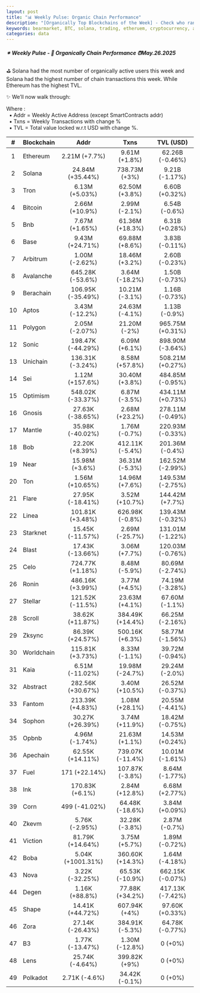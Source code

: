 ```yaml
---
layout: post
title: "📊 Weekly Pulse: Organic Chain Performance"
description: "[Organically Top Blockchains of the Week] - Check who ranked first this week in address, transactions and TVL"
keywords: bearmarket, BTC, solana, trading, etheruem, cryptocurrency, assets, investment, SEC
categories: data
---
```


##### ✴ Weekly Pulse - 📌 *Organically Chain Performance ⏰May.26.2025*

⛳ Solana had the most number of organically active users this week and Solana had the highest number of chain transactions this week. While Ethereum has the highest TVL.

✨ We’ll now walk through:

Where :  
&nbsp; ▪ Addr = Weekly Active Address (except SmartContracts addr)  
&nbsp; ▪ Txns = Weekly Transactions with change %  
&nbsp; ▪ TVL = Total value locked w.r.t USD with change %.  

| # | Blockchain |   Addr   |   Txns  | TVL (USD) |
|:-:|:-----------|:--------:|:-------:|:---------:|
|1 | Ethereum | 2.21M (+7.7%) | 9.61M (+1.8%) | 62.26B (-0.46%) |
|2 | Solana | 24.84M (+35.44%) | 738.73M (+3%) | 9.21B (-1.17%) |
|3 | Tron | 6.13M (+5.03%) | 62.50M (+3.8%) | 6.60B (+0.32%) |
|4 | Bitcoin | 2.66M (+10.9%) | 2.99M (-2.1%) | 6.54B (-0.6%) |
|5 | Bnb | 7.67M (+1.65%) | 61.36M (+18.3%) | 6.31B (+0.28%) |
|6 | Base | 9.43M (+24.71%) | 69.88M (+8.6%) | 3.83B (-0.11%) |
|7 | Arbitrum | 1.00M (-2.62%) | 18.46M (+3.2%) | 2.60B (-0.23%) |
|8 | Avalanche | 645.28K (-53.6%) | 3.64M (-18.2%) | 1.50B (-0.73%) |
|9 | Berachain | 106.95K (-35.49%) | 10.21M (-3.1%) | 1.16B (-0.73%) |
|10 | Aptos | 3.43M (-12.2%) | 24.63M (-4.1%) | 1.13B (-0.9%) |
|11 | Polygon | 2.05M (-2.07%) | 21.20M (-2%) | 965.75M (+0.31%) |
|12 | Sonic | 198.47K (-44.29%) | 6.09M (+6.1%) | 898.90M (-3.64%) |
|13 | Unichain | 136.31K (-3.24%) | 8.58M (+57.8%) | 508.21M (+0.27%) |
|14 | Sei | 1.12M (+157.6%) | 30.40M (+3.8%) | 484.85M (-0.95%) |
|15 | Optimism | 548.02K (-33.37%) | 6.87M (-3.5%) | 434.11M (+0.73%) |
|16 | Gnosis | 27.63K (-38.65%) | 2.68M (+23.2%) | 278.11M (-0.49%) |
|17 | Mantle | 35.98K (-40.02%) | 1.76M (-0.7%) | 220.93M (-0.33%) |
|18 | Bob | 22.20K (+8.39%) | 412.11K (-5.4%) | 201.36M (-0.4%) |
|19 | Near | 15.98M (+3.6%) | 36.31M (-5.3%) | 162.52M (-2.99%) |
|20 | Ton | 1.56M (+10.65%) | 14.96M (+7.6%) | 149.53M (-2.75%) |
|21 | Flare | 27.95K (-18.41%) | 3.52M (+10.7%) | 144.42M (+7.7%) |
|22 | Linea | 101.81K (+3.48%) | 626.98K (-0.8%) | 139.43M (-0.32%) |
|23 | Starknet | 15.45K (-11.57%) | 2.69M (-25.7%) | 131.01M (-1.22%) |
|24 | Blast | 17.43K (-13.66%) | 3.06M (+7.7%) | 120.03M (-0.76%) |
|25 | Celo | 724.77K (+1.18%) | 8.48M (-5.9%) | 80.69M (-2.74%) |
|26 | Ronin | 486.16K (+3.99%) | 3.77M (+4.5%) | 74.19M (-3.28%) |
|27 | Stellar | 121.52K (-11.5%) | 23.63M (+4.1%) | 67.60M (-1.1%) |
|28 | Scroll | 38.62K (+11.87%) | 384.49K (+14.4%) | 66.25M (-2.16%) |
|29 | Zksync | 86.39K (+24.57%) | 500.16K (+6.3%) | 58.77M (-1.56%) |
|30 | Worldchain | 115.81K (+3.73%) | 8.33M (-1.1%) | 39.72M (-0.94%) |
|31 | Kaia | 6.51M (-11.02%) | 19.98M (-24.7%) | 29.24M (-2.0%) |
|32 | Abstract | 282.56K (+30.67%) | 3.40M (+10.5%) | 26.52M (-0.37%) |
|33 | Fantom | 213.39K (+4.83%) | 1.08M (+28.1%) | 20.55M (-4.41%) |
|34 | Sophon | 30.27K (+26.39%) | 3.74M (+11.9%) | 18.42M (-0.75%) |
|35 | Opbnb | 4.96M (-1.74%) | 21.63M (+1.1%) | 14.53M (+0.24%) |
|36 | Apechain | 62.55K (+14.11%) | 739.07K (-11.4%) | 10.01M (-1.61%) |
|37 | Fuel | 171 (+22.14%) | 107.87K (-3.8%) | 8.64M (-1.77%) |
|38 | Ink | 170.83K (+6.1%) | 2.84M (+12.8%) | 6.68M (+2.77%) |
|39 | Corn | 499 (-41.02%) | 64.48K (-18.6%) | 3.84M (+0.09%) |
|40 | Zkevm | 5.76K (-2.95%) | 32.28K (-3.8%) | 2.87M (-0.7%) |
|41 | Viction | 81.79K (+14.64%) | 3.75M (+5.7%) | 1.89M (-0.72%) |
|42 | Boba | 5.04K (+1001.31%) | 360.60K (+14.3%) | 1.64M (-4.18%) |
|43 | Nova | 3.22K (-32.25%) | 65.53K (-10.9%) | 662.15K (-0.07%) |
|44 | Degen | 1.16K (+88.8%) | 77.88K (+34.2%) | 417.13K (-7.42%) |
|45 | Shape | 14.41K (+44.72%) | 607.94K (+4%) | 97.60K (+0.33%) |
|46 | Zora | 27.14K (-26.43%) | 384.91K (-5.3%) | 64.78K (-0.77%) |
|47 | B3 | 1.77K (-13.47%) | 1.30M (-12.8%) | 0 (+0%) |
|48 | Lens | 25.74K (-4.64%) | 399.82K (+9%) | 0 (+0%) |
|49 | Polkadot | 2.71K (-4.6%) | 34.42K (-0.1%) | 0 (+0%) |